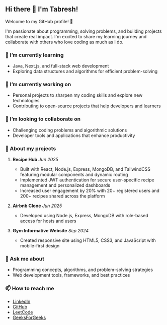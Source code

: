 ## Hi there 👋 I'm Tabresh!

Welcome to my GitHub profile! 🚀

I'm passionate about programming, solving problems, and building projects that create real impact. I'm excited to share my learning journey and collaborate with others who love coding as much as I do.

### 🌱 I’m currently learning
- Java, Next.js, and full-stack web development
- Exploring data structures and algorithms for efficient problem-solving

### 🔭 I’m currently working on
- Personal projects to sharpen my coding skills and explore new technologies
- Contributing to open-source projects that help developers and learners

### 👯 I’m looking to collaborate on
- Challenging coding problems and algorithmic solutions
- Developer tools and applications that enhance productivity

### 📂 About my projects

1. **Recipe Hub** *Jun 2025*  
   - Built with React, Node.js, Express, MongoDB, and TailwindCSS featuring modular components and dynamic routing  
   - Implemented JWT authentication for secure user-specific recipe management and personalized dashboards  
   - Increased user engagement by 20% with 20+ registered users and 200+ recipes shared across the platform  

2. **Airbnb Clone**  *Jun 2025*  
   - Developed using Node.js, Express, MongoDB with role-based access for hosts and users  

3. **Gym Informative Website**  *Sep 2024*  
   - Created responsive site using HTML5, CSS3, and JavaScript with mobile-first design  

### 💬 Ask me about
- Programming concepts, algorithms, and problem-solving strategies
- Web development tools, frameworks, and best practices

### 📫 How to reach me
- [LinkedIn](https://www.linkedin.com/in/shaikh-tabresh-3686a926b)
- [GitHub](https://github.com/tabresh04)
- [LeetCode](https://leetcode.com/u/tabresh04)
- [GeeksForGeeks](https://www.geeksforgeeks.org/user/noothin1nji/)

